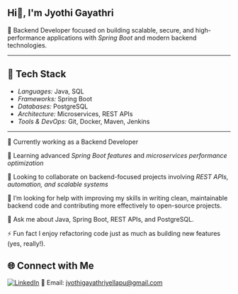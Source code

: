 ## Hi👋, I'm Jyothi Gayathri

🚀 Backend Developer focused on building scalable, secure, and high-performance applications with *Spring Boot* and modern backend technologies.  

---

## 🔧 Tech Stack
- *Languages:* Java, SQL
- *Frameworks:* Spring Boot 
- *Databases:* PostgreSQL 
- *Architecture:* Microservices, REST APIs  
- *Tools & DevOps:* Git, Docker, Maven, Jenkins
  
---

🔭 Currently working as a Backend Developer  

🌱 Learning advanced *Spring Boot features* and *microservices performance optimization*

👯 Looking to collaborate on backend-focused projects involving *REST APIs, automation, and scalable systems*

🤝 I’m looking for help with improving my skills in writing clean, maintainable backend code and contributing more effectively to open-source projects.

💬 Ask me about Java, Spring Boot, REST APIs, and PostgreSQL.

⚡ Fun fact I enjoy refactoring code just as much as building new features (yes, really!).


## 🌐 Connect with Me

[![LinkedIn](https://img.shields.io/badge/LinkedIn-Profile-blue?logo=linkedin&logoColor=white)](https://www.linkedin.com/in/yellapu-jyothi-gayathri-5705991b7/)
📧 Email: jyothigayathriyellapu@gmail.com



